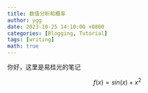 ```yaml
---
title: 数值分析和概率
author: ygg
date: 2023-10-25 14:10:00 +0800
categories: [Blogging, Tutorial]
tags: [writing]
math: true
---
```


你好，这里是易桂光的笔记

$$ f(x) = sin(x) + x^2 $$